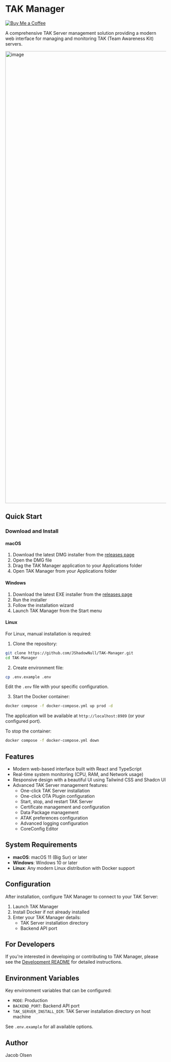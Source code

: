 # TAK Manager
[![Buy Me a Coffee](https://img.shields.io/badge/Buy%20Me%20a%20Coffee-F7941E?style=for-the-badge&logo=buy-me-a-coffee&logoColor=white)](https://ko-fi.com/jakeolsen)

A comprehensive TAK Server management solution providing a modern web interface for managing and monitoring TAK (Team Awareness Kit) servers.

<img width="1412" alt="image" src="https://github.com/user-attachments/assets/43e23409-59b8-4049-b34f-9ca388c6e582" />

## Quick Start

### Download and Install

#### macOS
1. Download the latest DMG installer from the [releases page](https://github.com/JShadowNull/TAK-Manager/releases/latest)
2. Open the DMG file
3. Drag the TAK Manager application to your Applications folder
4. Open TAK Manager from your Applications folder

#### Windows
1. Download the latest EXE installer from the [releases page](https://github.com/JShadowNull/TAK-Manager/releases/latest)
2. Run the installer
3. Follow the installation wizard
4. Launch TAK Manager from the Start menu

#### Linux
For Linux, manual installation is required:

1. Clone the repository:
```bash
git clone https://github.com/JShadowNull/TAK-Manager.git
cd TAK-Manager
```

2. Create environment file:
```bash
cp .env.example .env
```
Edit the `.env` file with your specific configuration.

3. Start the Docker container:
```bash
docker compose -f docker-compose.yml up prod -d
```

The application will be available at `http://localhost:8989` (or your configured port).

To stop the container:
```bash
docker compose -f docker-compose.yml down
```

## Features

- Modern web-based interface built with React and TypeScript
- Real-time system monitoring (CPU, RAM, and Network usage)
- Responsive design with a beautiful UI using Tailwind CSS and Shadcn UI
- Advanced TAK Server management features:
  - One-click TAK Server installation
  - One-click OTA Plugin configuration
  - Start, stop, and restart TAK Server
  - Certificate management and configuration
  - Data Package management
  - ATAK preferences configuration
  - Advanced logging configuration
  - CoreConfig Editor

## System Requirements

- **macOS**: macOS 11 (Big Sur) or later
- **Windows**: Windows 10 or later
- **Linux**: Any modern Linux distribution with Docker support

## Configuration

After installation, configure TAK Manager to connect to your TAK Server:

1. Launch TAK Manager
2. Install Docker if not already installed
3. Enter your TAK Manager details:
   - TAK Server installation directory
   - Backend API port

## For Developers

If you're interested in developing or contributing to TAK Manager, please see the [Development README](README.DEV.md) for detailed instructions.

## Environment Variables

Key environment variables that can be configured:

- `MODE`: Production
- `BACKEND_PORT`: Backend API port
- `TAK_SERVER_INSTALL_DIR`: TAK Server installation directory on host machine

See `.env.example` for all available options.

## Author

Jacob Olsen

